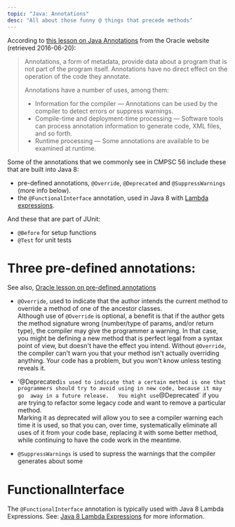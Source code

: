 ```yaml
---
topic: "Java: Annotations"
desc: "All about those funny @ things that precede methods"
---
```


According to [this lesson on Java Annotations](https://docs.oracle.com/javase/tutorial/java/annotations/) from the Oracle website (retrieved 2016-06-20):

> Annotations, a form of metadata, provide data about a program that is not part of the program itself. Annotations have no direct effect on the operation of the code they annotate.
>
>Annotations have a number of uses, among them:
>
> * Information for the compiler — Annotations can be used by the compiler to detect errors or suppress warnings.
> * Compile-time and deployment-time processing — Software tools can process annotation information to generate code, XML files, and so forth.
> * Runtime processing — Some annotations are available to be examined at runtime.

Some of the annotations that we commonly see in CMPSC 56 include these that are built into Java 8:

* pre-defined annotations, `@Override`, `@Deprecated` and `@SuppressWarnings` (more info below).
* the `@FunctionalInterface` annotation, used in Java 8 with [Lambda expressions](/topics/java_lambda_expressions).

And these that are part of JUnit:

* `@Before` for setup functions
* `@Test` for unit tests


# Three pre-defined annotations: 

See also, [Oracle lesson on pre-defined annotations](https://docs.oracle.com/javase/tutorial/java/annotations/predefined.html)

* `@Override`, used to indicate that the author intends the current method to override a method of one of the ancestor classes.  
  Although use of `@Override` is optional, a benefit is that if the author gets the method signature wrong (number/type of params, and/or
  return type), the compiler may give the programmer a warning.   In that case, you might be defining a new method that
  is perfect legal from a syntax point of view, but doesn't have the effect you intend.   Without `@Override`, the compiler can't
  warn you that your method isn't actually overriding anything.  Your code has a problem, but you won't know unless testing reveals it.
  
* '@Deprecated` is used to indicate that a certain method is one that programmers should try to avoid using in new code, because it may go 
  away in a future release.   You might use `@Deprecated` if you are trying to refactor some legacy code and want to remove a particular method.  
  Marking it as deprecated will allow you to see a compiler warning each time it is used, so that you can, over time, systematically
  eliminate all uses of it from your code base, replacing it with some better method, while continuing to have the code work in the meantime.
    
* `@SuppressWarnings` is used to supress the warnings that the compiler generates about some  
  
# FunctionalInterface 

The `@FunctionalInterface` annotation is typically used with Java 8 Lambda Expressions.  See: [Java 8 Lambda Expressions](/topics/java_lambda_expressions) for more information.

